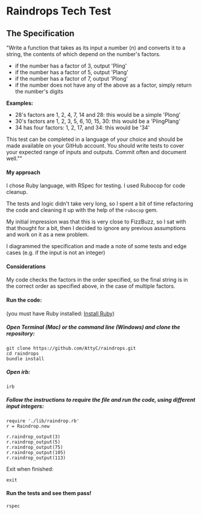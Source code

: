 # Raindrops Tech Test


## The Specification
"Write a function that takes as its input a number (n) and converts it to a string, the contents of which depend on the number's factors.  

- if the number has a factor of 3, output 'Pling'  
- if the number has a factor of 5, output 'Plang'  
- if the number has a factor of 7, output 'Plong'  
- if the number does not have any of the above as a factor, simply return the number's digits  

__Examples:__  
- 28's factors are 1, 2, 4, 7, 14 and 28: this would be a simple 'Plong'  
- 30's factors are 1, 2, 3, 5, 6, 10, 15, 30: this would be a 'PlingPlang'  
- 34 has four factors: 1, 2, 17, and 34: this would be '34'  

This test can be completed in a language of your choice and should be made available on your GitHub account. You should write tests to cover your expected range of inputs and outputs. Commit often and document well.""

#### My approach

I chose Ruby language, with RSpec for testing. I used Rubocop for code cleanup.

The tests and logic didn't take very long, so I spent a bit of time refactoring the code and cleaning it up with the help of the ```rubocop``` gem.

My initial impression was that this is very close to FizzBuzz, so I sat with that thought for a bit, then I decided to ignore any previous assumptions and work on it as a new problem.

I diagrammed the specification and made a note of some tests and edge cases (e.g. if the input is not an integer)

#### Considerations
My code checks the factors in the order specified, so the final string is in the correct order as specified above, in the case of multiple factors.

#### Run the code:
(you must have Ruby installed: [Install Ruby](https://www.ruby-lang.org/en/documentation/installation/))
##### Open Terminal (Mac) or the command line (Windows) and clone the repository:
```
git clone https://github.com/AttyC/raindrops.git
cd raindrops
bundle install
```
##### Open irb:

```
irb
```

##### Follow the instructions to require the file and run the code, using different input integers:

```
require './lib/raindrop.rb'
r = Raindrop.new

r.raindrop_output(3)
r.raindrop_output(5)
r.raindrop_output(75)
r.raindrop_output(105)
r.raindrop_output(113)
```

Exit when finished:
```
exit
```

#### Run the tests and see them pass!
```
rspec
```
